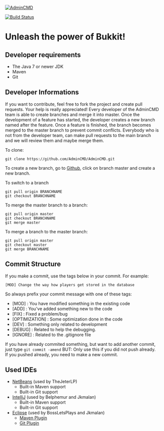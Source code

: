 [![AdminCMD](https://www.admincmd.com/static/2016/02/10/admincmd-logo-big.png)](https://admincmd.com)

[![Build Status](https://travis-ci.org/AdminCMD/AdminCMD.png?branch=master)](https://travis-ci.org/AdminCMD/AdminCMD)

Unleash the power of Bukkit!
============================

Developer requirements
------------

* The Java 7 or newer JDK
* Maven
* Git 

Developer Informations
------------
If you want to contribute, feel free to fork the project and create pull requests. Your help is really appreciated!
Every developer of the AdminCMD team is able to create branches and merge it into master. Once the development of a feature has started, the developer creates a new branch named after the feature. Once a feature is finished, the branch becomes merged to the master branch to prevent commit conflicts.
Everybody who is not from the developer team, can make pull requests to the main branch and we will review them and maybe merge them.

To clone: 

```
git clone https://github.com/AdminCMD/AdminCMD.git
```

To create a new branch, go to [Github](https://github.com/AdminCMD/AdminCMD), click on branch master and create a new branch.


To switch to a branch
````
git pull origin BRANCHNAME
git checkout BRANCHNAME
````

To merge the master branch to a branch:
```
git pull origin master
git checkout BRANCHNAME
git merge master
```

To merge a branch to the master branch:
```
git pull origin master
git checkout master
git merge BRANCHNAME
```

Commit  Structure
------------
If you make a commit, use the tags below in your commit. For example:
```
[MOD] Change the way how players get stored in the database
```

So always prefix your commit message with one of these tags:

* [MOD] : You have modified something in the existing code
* [ADD] : You've added something new to the code
* [FIX] : Fixed a problem/bug
* [OPTIMIZATION] : Some optimization done in the code
* [DEV] : Something only related to development
* [DEBUG] : Related to help the debugging.
* [IGNORE] : Related to the .gitignore file

If you have already commited something, but want to add another commit, 
just type ```git commit -amend```
BUT: Only use this if you did not push already. If you pushed already, you need to make a new commit.

Used IDEs
------------
* [NetBeans](https://netbeans.org) (used by TheJeterLP)
  * Built-in Maven support
  * Built-in Git support
* [IntelliJ](https://www.jetbrains.com/idea/) (used by Belphemur and Jkmalan)
  * Built-in Maven support
  * Built-in Git support
* [Eclipse](https://eclipse.org) (used by BossLetsPlays and Jkmalan)
  * [Maven Plugin](http://eclipse.org/m2e/)
  * [Git Plugin](http://eclipse.org/egit/)